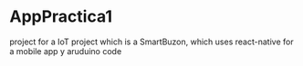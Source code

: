 # AppPractica1

project for a IoT project which is a SmartBuzon, which uses react-native for a mobile app y aruduino code
